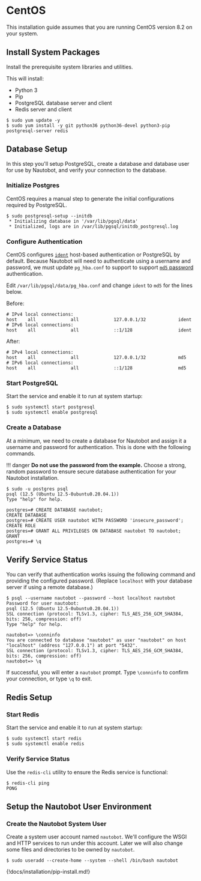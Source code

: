 # CentOS

This installation guide assumes that you are running CentOS version 8.2 on your system.

## Install System Packages

Install the prerequisite system libraries and utilities.

This will install:

- Python 3
- Pip
- PostgreSQL database server and client
- Redis server and client

```no-highlight
$ sudo yum update -y
$ sudo yum install -y git python36 python36-devel python3-pip postgresql-server redis
```

## Database Setup

In this step you'll setup PostgreSQL, create a database and database user for use by Nautobot, and verify your
connection to the database.

### Initialize Postgres

CentOS requires a manual step to generate the initial configurations required by PostgreSQL.

```no-highlight
$ sudo postgresql-setup --initdb
 * Initializing database in '/var/lib/pgsql/data'
 * Initialized, logs are in /var/lib/pgsql/initdb_postgresql.log
```

### Configure Authentication

CentOS configures [`ident`](https://www.postgresql.org/docs/current/auth-ident.html) host-based authentication or
PostgreSQL by default. Because Nautobot will need to authenticate using a username and password, we must update
`pg_hba.conf` to support to support [`md5` password](https://www.postgresql.org/docs/current/auth-password.html) authentication.

Edit `/var/lib/pgsql/data/pg_hba.conf` and change `ident` to `md5` for the lines below.

Before: 
```no-highlight
# IPv4 local connections:
host    all             all             127.0.0.1/32            ident
# IPv6 local connections:
host    all             all             ::1/128                 ident
```

After:
```no-highlight
# IPv4 local connections:
host    all             all             127.0.0.1/32            md5
# IPv6 local connections:
host    all             all             ::1/128                 md5
```

### Start PostgreSQL

Start the service and enable it to run at system startup:

```no-highlight
$ sudo systemctl start postgresql
$ sudo systemctl enable postgresql
```

### Create a Database

At a minimum, we need to create a database for Nautobot and assign it a username and password for authentication. This
is done with the following commands.

!!! danger
    **Do not use the password from the example.** Choose a strong, random password to ensure secure database
    authentication for your Nautobot installation.

```no-highlight
$ sudo -u postgres psql
psql (12.5 (Ubuntu 12.5-0ubuntu0.20.04.1))
Type "help" for help.

postgres=# CREATE DATABASE nautobot;
CREATE DATABASE
postgres=# CREATE USER nautobot WITH PASSWORD 'insecure_password';
CREATE ROLE
postgres=# GRANT ALL PRIVILEGES ON DATABASE nautobot TO nautobot;
GRANT
postgres=# \q
```

## Verify Service Status

You can verify that authentication works issuing the following command and providing the configured password. (Replace
`localhost` with your database server if using a remote database.)

```no-highlight
$ psql --username nautobot --password --host localhost nautobot
Password for user nautobot:
psql (12.5 (Ubuntu 12.5-0ubuntu0.20.04.1))
SSL connection (protocol: TLSv1.3, cipher: TLS_AES_256_GCM_SHA384, bits: 256, compression: off)
Type "help" for help.

nautobot=> \conninfo
You are connected to database "nautobot" as user "nautobot" on host "localhost" (address "127.0.0.1") at port "5432".
SSL connection (protocol: TLSv1.3, cipher: TLS_AES_256_GCM_SHA384, bits: 256, compression: off)
nautobot=> \q
```

If successful, you will enter a `nautobot` prompt. Type `\conninfo` to confirm your connection, or type `\q` to exit.

## Redis Setup

### Start Redis

Start the service and enable it to run at system startup:

```no-highlight
$ sudo systemctl start redis
$ sudo systemctl enable redis
```

### Verify Service Status

Use the `redis-cli` utility to ensure the Redis service is functional:

```no-highlight
$ redis-cli ping
PONG
```

## Setup the Nautobot User Environment

### Create the Nautobot System User

Create a system user account named `nautobot`. We'll configure the WSGI and HTTP services to run under this account.
Later we will also change some files and directories to be owned by `nautobot`.

```no-highlight
$ sudo useradd --create-home --system --shell /bin/bash nautobot
```

{!docs/installation/pip-install.md!}
